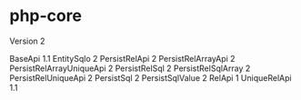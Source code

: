 # php-core

Version 2

BaseApi 1.1
EntitySqlo 2
PersistRelApi 2
PersistRelArrayApi 2
PersistRelArrayUniqueApi 2
PersistRelSql 2
PersistRelSqlArray 2
PersistRelUniqueApi 2
PersistSql 2
PersistSqlValue 2
RelApi 1
UniqueRelApi 1.1